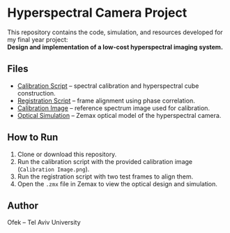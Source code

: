 # Hyperspectral Camera Project
This repository contains the code, simulation, and resources developed for my final year project:  
**Design and implementation of a low-cost hyperspectral imaging system.**
## Files
- [Calibration Script](hypercubevisualization.py) – spectral calibration and hyperspectral cube construction.  
- [Registration Script](webcamerashift.py) – frame alignment using phase correlation.  
- [Calibration Image](Calibration%20Image.png) – reference spectrum image used for calibration.  
- [Optical Simulation](opticalsimfinalvers.zmx) – Zemax optical model of the hyperspectral camera.  
## How to Run
1. Clone or download this repository.  
2. Run the calibration script with the provided calibration image (`Calibration Image.png`).  
3. Run the registration script with two test frames to align them.  
4. Open the `.zmx` file in Zemax to view the optical design and simulation.  
## Author
Ofek – Tel Aviv University  
